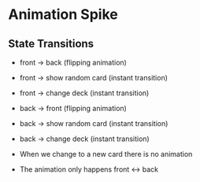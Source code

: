 # Animation Spike

## State Transitions 
- front -> back (flipping animation)
- front -> show random card (instant transition)
- front -> change deck (instant transition)
- back -> front (flipping animation)
- back -> show random card (instant transition)
- back -> change deck (instant transition)

- When we change to a new card there is no animation
- The animation only happens front <-> back